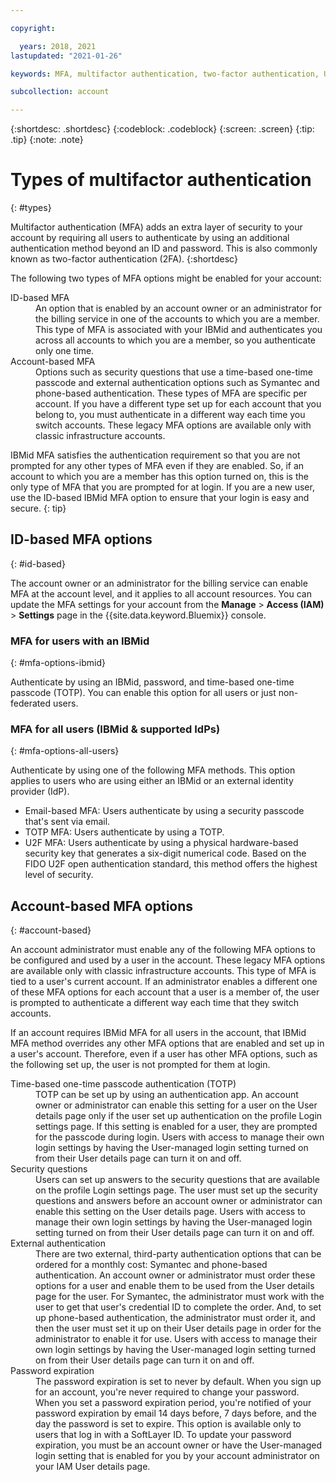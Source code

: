 ```yaml
---

copyright:

  years: 2018, 2021
lastupdated: "2021-01-26"

keywords: MFA, multifactor authentication, two-factor authentication, U2F, FIDO U2F, security key

subcollection: account

---
```


{:shortdesc: .shortdesc}
{:codeblock: .codeblock}
{:screen: .screen}
{:tip: .tip}
{:note: .note}

# Types of multifactor authentication
{: #types}

Multifactor authentication (MFA) adds an extra layer of security to your account by requiring all users to authenticate by using an additional authentication method beyond an ID and password. This is also commonly known as two-factor authentication (2FA).
{:shortdesc}

The following two types of MFA options might be enabled for your account:

<dl>
<dt>ID-based MFA</dt>
<dd>An option that is enabled by an account owner or an administrator for the billing service in one of the accounts to which you are a member. This type of MFA is associated with your IBMid and authenticates you across all accounts to which you are a member, so you authenticate only one time.</dd>
<dt>Account-based MFA</dt>
<dd>Options such as security questions that use a time-based one-time passcode and external authentication options such as Symantec and phone-based authentication. These types of MFA are specific per account. If you have a different type set up for each account that you belong to, you must authenticate in a different way each time you switch accounts. These legacy MFA options are available only with classic infrastructure accounts.</dd>
</dl>

IBMid MFA satisfies the authentication requirement so that you are not prompted for any other types of MFA even if they are enabled. So, if an account to which you are a member has this option turned on, this is the only type of MFA that you are prompted for at login. If you are a new user, use the ID-based IBMid MFA option to ensure that your login is easy and secure.
{: tip}

## ID-based MFA options
{: #id-based}

The account owner or an administrator for the billing service can enable MFA at the account level, and it applies to all account resources. You can update the MFA settings for your account from the **Manage** > **Access (IAM)** > **Settings** page in the {{site.data.keyword.Bluemix}} console.

### MFA for users with an IBMid
{: #mfa-options-ibmid}

Authenticate by using an IBMid, password, and time-based one-time passcode (TOTP). You can enable this option for all users or just non-federated users.

### MFA for all users (IBMid & supported IdPs)
{: #mfa-options-all-users}

Authenticate by using one of the following MFA methods. This option applies to users who are using either an IBMid or an external identity provider (IdP). 
  
  * Email-based MFA: Users authenticate by using a security passcode that's sent via email.
  * TOTP MFA: Users authenticate by using a TOTP.
  * U2F MFA: Users authenticate by using a physical hardware-based security key that generates a six-digit numerical code. Based on the FIDO U2F open authentication standard, this method offers the highest level of security.

## Account-based MFA options
{: #account-based}

An account administrator must enable any of the following MFA options to be configured and used by a user in the account. These legacy MFA options are available only with classic infrastructure accounts. This type of MFA is tied to a user's current account. If an administrator enables a different one of these MFA options for each account that a user is a member of, the user is prompted to authenticate a different way each time that they switch accounts.

If an account requires IBMid MFA for all users in the account, that IBMid MFA method overrides any other MFA options that are enabled and set up in a user's account. Therefore, even if a user has other MFA options, such as the following set up, the user is not prompted for them at login.

<dl>
<dt>Time-based one-time passcode authentication (TOTP)</dt>
<dd>TOTP can be set up by using an authentication app. An account owner or administrator can enable this setting for a user on the User details page only if the user set up authentication on the profile Login settings page. If this setting is enabled for a user, they are prompted for the passcode during login. Users with access to manage their own login settings by having the User-managed login setting turned on from their User details page can turn it on and off.</dd>
<dt>Security questions</dt>
<dd>Users can set up answers to the security questions that are available on the profile Login settings page. The user must set up the security questions and answers before an account owner or administrator can enable this setting on the User details page. Users with access to manage their own login settings by having the User-managed login setting turned on from their User details page can turn it on and off. </dd>
<dt>External authentication</dt>
<dd>There are two external, third-party authentication options that can be ordered for a monthly cost: Symantec and phone-based authentication. An account owner or administrator must order these options for a user and enable them to be used from the User details page for the user. For Symantec, the administrator must work with the user to get that user's credential ID to complete the order. And, to set up phone-based authentication, the administrator must order it, and then the user must set it up on their User details page in order for the administrator to enable it for use. Users with access to manage their own login settings by having the User-managed login setting turned on from their User details page can turn it on and off.</dd>
<dt>Password expiration</dt>
<dd>The password expiration is set to never by default. When you sign up for an account, you're never required to change your password. When you set a password expiration period, you're notified of your password expiration by email 14 days before, 7 days before, and the day the password is set to expire. This option is available only to users that log in with a SoftLayer ID. To update your password expiration, you must be an account owner or have the User-managed login setting that is enabled for you by your account administrator on your IAM User details page.
</dd>
</dl>

